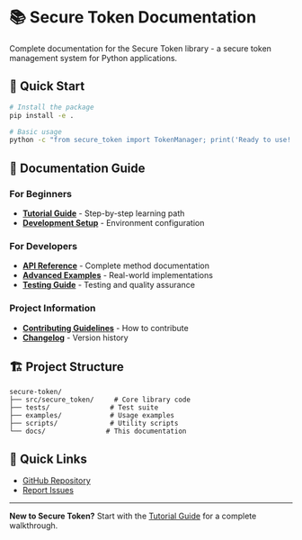 # 📚 Secure Token Documentation

Complete documentation for the Secure Token library - a secure token management system for Python applications.

## 🚀 Quick Start

```bash
# Install the package
pip install -e .

# Basic usage
python -c "from secure_token import TokenManager; print('Ready to use!')"
```

## 📖 Documentation Guide

### For Beginners
- **[Tutorial Guide](tutorial-guide.md)** - Step-by-step learning path
- **[Development Setup](development-setup.md)** - Environment configuration

### For Developers
- **[API Reference](api-reference.md)** - Complete method documentation
- **[Advanced Examples](advanced-examples.md)** - Real-world implementations
- **[Testing Guide](testing-guide.md)** - Testing and quality assurance

### Project Information
- **[Contributing Guidelines](../CONTRIBUTING.md)** - How to contribute
- **[Changelog](../CHANGELOG.md)** - Version history

## 🏗️ Project Structure

```
secure-token/
├── src/secure_token/     # Core library code
├── tests/               # Test suite
├── examples/            # Usage examples
├── scripts/             # Utility scripts
└── docs/               # This documentation
```

## 🔗 Quick Links

- [GitHub Repository](https://github.com/amirhosein2004/secure-token)
- [Report Issues](https://github.com/amirhosein2004/secure-token/issues)

---

**New to Secure Token?** Start with the [Tutorial Guide](tutorial-guide.md) for a complete walkthrough.
